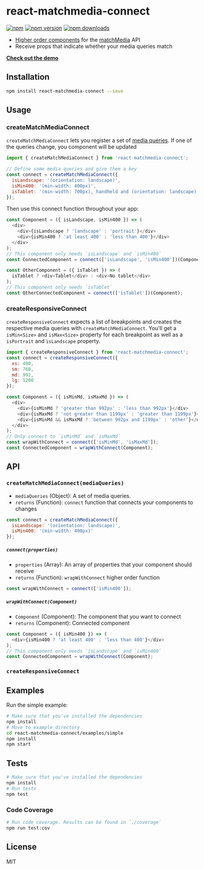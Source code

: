 react-matchmedia-connect
=========================

[![npm](https://img.shields.io/badge/npm-react--matchmedia--connect-brightgreen.svg?style=flat-square)]()
[![npm version](https://img.shields.io/npm/v/react-matchmedia-connect.svg?style=flat-square)](https://www.npmjs.com/package/react-matchmedia-connect)
[![npm downloads](https://img.shields.io/npm/dm/react-matchmedia-connect.svg?style=flat-square)](https://www.npmjs.com/package/react-matchmedia-connect)

* [Higher order components](https://medium.com/@dan_abramov/mixins-are-dead-long-live-higher-order-components-94a0d2f9e750#.9apqrmudz) for the [matchMedia](https://developer.mozilla.org/de/docs/Web/API/Window/matchMedia) API
* Receive props that indicate whether your media queries match

**[Check out the demo](http://malte-wessel.github.io/react-matchmedia-connect/)**

## Installation
```bash
npm install react-matchmedia-connect --save
```

## Usage
### createMatchMediaConnect

`createMatchMediaConnect` lets you register a set of [media queries](https://developer.mozilla.org/en-US/docs/Web/CSS/Media_Queries/Using_media_queries). If one of the queries change, you component will be updated

```javascript
import { createMatchMediaConnect } from 'react-matchmedia-connect';

// Define some media queries and give them a key
const connect = createMatchMediaConnect({
  isLandscape: '(orientation: landscape)',
  isMin400: '(min-width: 400px)',
  isTablet: '(min-width: 700px), handheld and (orientation: landscape)'
});
```
Then use this connect function throughout your app:
```javascript
const Component = ({ isLandscape, isMin400 }) => (
  <div>
    <div>{isLandscape ? 'landscape' : 'portrait'}</div>
    <div>{isMin400 ? 'at least 400' : 'less than 400'}</div>
  </div>
);
// This component only needs `isLandscape` and `isMin400`
const ConnectedComponent = connect(['isLandscape', 'isMin400'])(Component);
```
```javascript
const OtherComponent = ({ isTablet }) => (
  isTablet ? <div>Tablet</div> : <div>No tablet</div>
);
// This component only needs `isTablet`
const OtherConnectedComponent = connect(['isTablet'])(Component);

```

### createResponsiveConnect

`createResponsiveConnect` expects a list of breakpoints and creates the respective media queries with `createMatchMediaConnect`. You'll get a `isMin<Size>` and `isMax<Size>` property for each breakpoint as well as a `isPortrait` and `isLandscape` property.

```javascript
import { createResponsiveConnect } from 'react-matchmedia-connect';
const connect = createResponsiveConnect({
  xs: 480,
  sm: 768,
  md: 992,
  lg: 1200
});
```
```javascript
const Component = ({ isMinMd, isMaxMd }) => (
  <div>
    <div>{isMinMd ? 'greater than 992px' : 'less than 992px'}</div>
    <div>{isMaxMd ? 'not greater than 1199px' : 'greater than 1199px'}</div>
    <div>{isMinMd && isMaxMd ? 'between 992px and 1199px' : 'other'}</div>
  </div>
);
// Only connect to `isMinMd` and `isMaxMd`
const wrapWithConnect = connect(['isMinMd', 'isMaxMd']);
const ConnectedComponent = wrapWithConnect(Component);
```

## API
### `createMatchMediaConnect(mediaQueries)`
* `mediaQueries` (Object): A set of media queries.
* `returns` (Function): `connect` function that connects your components to changes

```javascript
const connect = createMatchMediaConnect({
  isLandscape: '(orientation: landscape)',
  isMin400: '(min-width: 400px)'
});
```
##### `connect(properties)`
  * `properties` (Array): An array of properties that your component should receive
  * `returns` (Function): `wrapWithConnect` higher order function

```javascript
const wrapWithConnect = connect(['isMin400']);
```

##### `wrapWithConnect(Component)`
  * `Component` (Component): The component that you want to connect
  * `returns` (Component): Connected component

```javascript
const Component = ({ isMin400 }) => (
  <div>{isMin400 ? 'at least 400' : 'less than 400'}</div>
);
// This component only needs `isLandscape` and `isMin400`
const ConnectedComponent = wrapWithConnect(Component);
```

### `createResponsiveConnect`

## Examples

Run the simple example:
```bash
# Make sure that you've installed the dependencies
npm install
# Move to example directory
cd react-matchmedia-connect/examples/simple
npm install
npm start
```

## Tests
```bash
# Make sure that you've installed the dependencies
npm install
# Run tests
npm test
```

### Code Coverage
```bash
# Run code coverage. Results can be found in `./coverage`
npm run test:cov
```

## License

MIT
